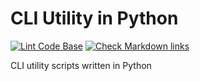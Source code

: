 # CLI Utility in Python

[![Lint Code Base](https://github.com/pacroy/python-cli-utils/actions/workflows/linter.yml/badge.svg)](https://github.com/pacroy/python-cli-utils/actions/workflows/linter.yml) [![Check Markdown links](https://github.com/pacroy/python-cli-utils/actions/workflows/check-md-links.yml/badge.svg)](https://github.com/pacroy/python-cli-utils/actions/workflows/check-md-links.yml)

CLI utility scripts written in Python
